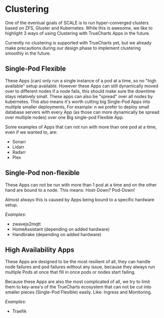 # Clustering

One of the eventual goals of SCALE is to run hyper-converged clusters based on ZFS, Gluster and Kubernetes.
While this is awesome, we like to highlight 3 ways of using Clustering with TrueCharts Apps in the future.

Currently no clustering is supported with TrueCharts yet, but we already make precautions during our design phase to implement clustering smoothly in the future.

## Single-Pod Flexible

These Apps (can) only run a single instance of a pod at a time, so no "high available" setup available. However these Apps can still dynamically moved over to different nodes if a node fails, this should make sure the downtime stays relatively small.
These apps can also be "spread" over all nodes by kubernetes. This also means it's worth cutting big Single-Pod Apps into multiple smaller deployments, For example: n we prefer to deploy small database servers with every App (as those can more dynamically be spread over multiple nodes) over one Big single-pod Flexible App.

Some examples of Apps that can not run with more than one pod at a time, even if we wanted to, are:

- Sonarr
- Lidarr
- Radarr
- Plex

## Single-Pod non-flexible

These Apps can not be run with more than 1 pod at a time and on the other hand are bound to a node.
This means: Host-Down? Pod-Down!

Almost always this is caused by Apps being bound to a specific hardware setup.

*Examples:*

- zwavejs2mqtt
- HomeAssistant (depending on added hardware)
- Handbrake (depending on added hardware)

## High Availability Apps

These Apps are designed to be the most resilient of all, they can handle node failures and pod failures without any issue, because they always run multiple Pods at once that fill in once pods or nodes start failing.

Because these Apps are also the most complicated of all, we try to limit them to key-area's of the TrueCharts ecosystem that can not be cut into smaller pieces (Single-Pod Flexible) easily. Like: Ingress and Monitoring.

*Examples:*

- Traefik
